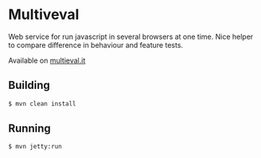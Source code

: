 # Multiveval

Web service for run javascript in several browsers at one time.
Nice helper to compare difference in behaviour and feature tests.

Available on [multieval.it](http://multieval.it)


## Building
```bash
$ mvn clean install
```

## Running
```bash
$ mvn jetty:run
```
